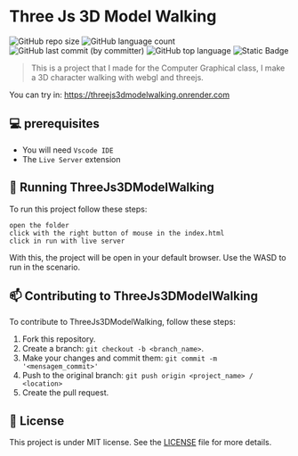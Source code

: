 # Three Js 3D Model Walking

![GitHub repo size](https://img.shields.io/github/repo-size/ThomasLincoln/ThreeJs3DModelWalking) 
![GitHub language count](https://img.shields.io/github/languages/count/ThomasLincoln/ThreeJs3DModelWalking)
![GitHub last commit (by committer)](https://img.shields.io/github/last-commit/ThomasLincoln/ThreeJs3DModelWalking)
![GitHub top language](https://img.shields.io/github/languages/top/ThomasLincoln/ThreeJs3DModelWalking)
![Static Badge](https://img.shields.io/badge/for-study-brightgreen?color=purple)


> This is a project that I made for the Computer Graphical class, I make a 3D character walking with webgl and threejs.

You can try in: https://threejs3dmodelwalking.onrender.com

## 💻 prerequisites

- You will need `Vscode IDE`
- The `Live Server` extension

## 🚀 Running ThreeJs3DModelWalking

To run this project follow these steps: 

```
open the folder
click with the right button of mouse in the index.html
click in run with live server
```

With this, the project will be open in your default browser. Use the WASD to run in the scenario. 

## 📫 Contributing to ThreeJs3DModelWalking

To contribute to ThreeJs3DModelWalking, follow these steps:

1. Fork this repository.
2. Create a branch: `git checkout -b <branch_name>`.
3. Make your changes and commit them: `git commit -m '<mensagem_commit>'`
4. Push to the original branch: `git push origin <project_name> / <location>`
5. Create the pull request.

## 📝 License

This project is under MIT license. See the [LICENSE](LICENSE.md) file for more details.
